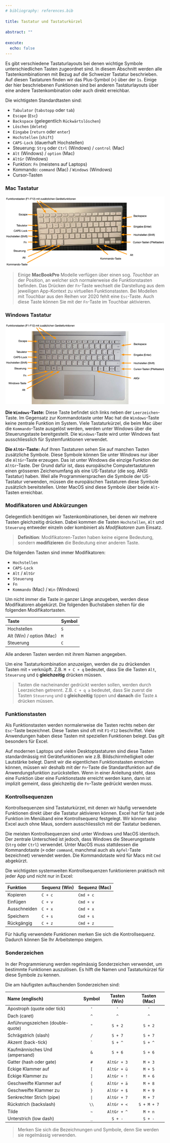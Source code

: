 ```yaml
---
# bibliography: references.bib

title: Tastatur und Tastaturkürzel

abstract: ""

execute: 
  echo: false
---
```


Es gibt verschiedene Tastaturlayouts bei denen wichtige Symbole unterschiedlichen Tasten zugeordnet sind. In diesem Abschnitt werden alle Tastenkombinationen mit Bezug auf die Schweizer Tastatur beschrieben. Auf diesen Tastaturen finden wir das Plus-Symbol (``+``) über der ``1s``. Einige der hier beschriebenen Funktionen sind bei anderen Tastaturlayouts über eine andere Tastenkombination oder auch direkt erreichbar.

Die wichtigsten Standardtasten sind:

- ``Tabulator`` (``tabstopp`` oder ``tab``)
- ``Escape`` (``Esc``)
- ``Backspace`` (gelegentlich ``Rückwärtslöschen``)
- ``Löschen`` (``delete``)
- ``Eingabe`` (``return`` oder ``enter``)
- ``Hochstellen`` (``shift``)
- ``CAPS-Lock`` (dauerhaft Hochstellen)
- Steuerung: ``Strg`` oder ``Ctrl`` (Windows) / ``control`` (Mac)
- ``Alt`` (Windows) / ``option`` (Mac) 
- ``AltGr`` (Windows)
- Funktion: ``Fn`` (meistens auf Laptops)
- Kommando: ``command`` (Mac) / ``Windows`` (Windows)
- Cursor-Tasten

### Mac Tastatur

![Mac-Tastatur beschriftet](figures/mac_tastatur_beschriftet.png)

> Einige **MacBookPro** Modelle verfügen über einen sog. *Touchbar* an der Position, an welcher sich normalerweise die Funktionstasten befinden. Das Drücken der ``Fn``-Taste wechselt die Darstellung aus dem jeweiligen App-Kontext zu virtuellen Funktionstasten. Bei Modellen mit Touchbar aus den Reihen vor 2020 fehlt eine ``Esc``-Taste. Auch diese Taste können Sie mit der ``Fn``-Taste im Touchbar aktivieren.

### Windows Tastatur

![Windows-Tastatur beschriftet](figures/windows_tastatur_beschriftet.png)

**Die ``Windows``-Taste:** Diese Taste befindet sich links neben der ``Leerzeichen``-Taste. Im Gegensatz zur Kommandotaste unter Mac hat die ``Windows``-Taste keine zentrale Funktion im System. Viele Tastaturkürzel, die beim Mac über die ``Kommando``-Taste ausgelöst werden, werden unter Windows über die Steuerungstaste bereitgestellt. Die ``Windows``-Taste wird unter Windows fast ausschliesslich für Systemfunktionen verwendet.

**Die ``AltGr``-Taste:** Auf Ihren Tastaturen sehen Sie auf manchen Tasten zusätzliche Symbole. Diese Symbole können Sie unter Windows nur über die ``AltGr``-Taste erzeugen. Das ist unter Windows die einzige Funktion der ``AltGr``-Taste.
Der Grund dafür ist, dass europäische Computertastaturen einen grösseren Zeichenumfang als eine US-Tastatur (die sog. ANSI Tastatur) haben. Weil alle Programmiersprachen die Symbole der US-Tastatur verwenden, müssen die europäischen Tastaturen diese
Symbole zusätzlich bereitstellen. Unter MacOS sind diese Symbole über beide ``Alt``-Tasten erreichbar.

### Modifikatoren und Abkürzungen

Gelegentlich benötigen wir Tastenkombinationen, bei denen wir mehrere Tasten gleichzeitig drücken. Dabei kommen die Tasten ``Hochstellen``, ``Alt`` und ``Steuerung`` entweder einzeln oder kombiniert als *Modifikatoren* zum Einsatz.

> **Definition**: Modifikatoren-Tasten haben keine eigene Bedeutung, sondern **modifizieren** die Bedeutung einer anderen Taste.

Die folgenden Tasten sind immer Modifikatoren:

 - `Hochstellen`
 - `CAPS-Lock`
 - `Alt` / `AltGr`
 - `Steuerung`
 - `Fn`
 - `Kommando` (Mac) / `Win` (Windows)

Um nicht immer die Taste in ganzer Länge anzugeben, werden diese Modifikatoren abgekürzt. Die folgenden Buchstaben stehen für die folgenden Modifikatortasten.

| Taste | Symbol | 
| :--- | :--- | 
| Hochstellen | `S` | 
| Alt (Win) / option (Mac) | `M` |
| Steuerung | `C` |

Alle anderen Tasten werden mit ihrem Namen angegeben.

Um eine Tastaturkombination anzuzeigen, werden die zu drückenden Tasten mit ``+`` verknüpft. Z.B. ``M + C + q`` bedeutet, dass Sie die Tasten ``Alt``, ``Steuerung`` und ``Q`` **gleichzeitig** drücken müssen.

> Tasten die nacheinander gedrückt werden sollen, werden durch Leerzeichen getrennt. Z.B. ``C + q a`` bedeutet, dass Sie zuerst die Tasten ``Steuerung`` und ``Q`` **gleichzeitig** tippen und **danach** die
Taste ``A`` drücken müssen.

### Funktionstasten

Als Funktionstasten werden normalerweise die Tasten rechts neben der ``Esc``-Taste bezeichnet. Diese Tasten sind oft mit ``F1``-``F12`` beschriftet. Viele Anwendungen haben diese Tasten mit speziellen Funktionen belegt. Das gilt besonders für Excel.

Auf modernen Laptops und vielen Desktoptastaturen sind diese Tasten standardmässig mit Gerätefunktionen wie z.B. Bildschirmhelligkeit oder Lautstärke belegt. Damit wir die eigentlichen Funktionstasten erreichen können, müssen wir deshalb mit der ``Fn``-Taste die Standardfunktion auf die Anwendungsfunktion zurückstellen. Wenn in einer Anleitung steht, dass eine Funktion über eine Funktionstaste erreicht werden kann, dann ist implizit gemeint, dass gleichzeitig die ``Fn``-Taste gedrückt werden muss.


### Kontrollsequenzen

Kontrollsequenzen sind Tastaturkürzel, mit denen wir häufig verwendete Funktionen direkt über die Tastatur aktivieren können. Excel hat für fast jede Funktion im Menüband eine Kontrollsequenz festgelegt. Wir können also Excel auch ohne Maus, sondern ausschliesslich mit der Tastatur bedienen.

Die meisten Kontrollsequenzen sind unter Windows und MacOS identisch. Der zentrale Unterschied ist jedoch, dass Windows die Steuerungstaste (``Strg`` oder ``Ctrl``) verwendet. Unter MacOS muss stattdessen die Kommandotaste (``⌘``    oder ``command``, manchmal auch als ``Apfel``-Taste bezeichnet) verwendet werden. Die Kommandotaste wird für Macs mit ``Cmd`` abgekürzt.

Die wichtigsten systemweiten Kontrollsequenzen funktionieren praktisch mit jeder App und nicht nur in Excel:

| Funktion | Sequenz (Win) | Sequenz (Mac) |
| :--- | :--- | :--- |
| Kopieren | `C + c` | `Cmd + c` | 
| Einfügen | `C + v` | `Cmd + v` | 
| Ausschneiden | `C + x` | `Cmd + x` | 
| Speichern | `C + s` | `Cmd + s` | 
| Rückgängig | `C + z` | `Cmd + z` | 

Für häufig verwendete Funktionen merken Sie sich die Kontrollsequenz. Dadurch können Sie Ihr Arbeitstempo steigern.

### Sonderzeichen

In der Programmierung werden regelmässig Sonderzeichen verwendet, um bestimmte Funktionen auszulösen. Es hilft die Namen und Tastaturkürzel für diese Symbole zu kennen.

Die am häufigsten auftauchenden Sonderzeichen sind:


| Name (englisch) | Symbol | Tasten (Win) | Tasten (Mac) |
| :--- | :---: | :---: | :---: | 
| Apostroph (quote oder tick) | ``'`` |`'`| `'` | 
| Dach (caret) | `^` | `^` | `^` | 
| Anführungszeichen (double-quote) | ``"`` | ``S + 2`` |  ``S + 2`` | 
| Schrägstrich (slash) |  ``/`` | ``S + 7`` | ``S + 7`` | 
| Akzent (back-tick) | `` ` `` | ``S + ^`` | ``S + ^`` | 
| Kaufmännisches Und (ampersand) | ``&`` | ``S + 6`` |  ``S + 6`` |
| Gatter (hash oder gate) | ``#`` | ``AltGr + 3`` | ``M + 3`` | 
| Eckige Klammer auf | ``[`` | ``AltGr + ü`` | ``M + 5`` | 
| Eckige Klammer zu | ``]`` | ``AltGr + !`` | ``M + 6`` | 
| Geschweifte Klammer auf | ``{`` | ``AltGr + ä`` | ``M + 8`` | 
| Geschweifte Klammer zu | ``}`` | ``AltGr + $`` | ``M + 9`` |
| Senkrechter Strich (pipe) | ``\|`` | ``AltGr + 7`` | ``M + 7`` | 
| Rückstrich (backslash) | ``\\`` | ``AltGr + <`` | ``S + M + 7`` | 
| Tilde | ``~`` | ``AltGr + ^`` | ``M + n`` |
| Unterstrich (low dash) | ``_`` | ``S + -`` | ``S + -`` | 


> Merken Sie sich die Bezeichnungen und Symbole, denn Sie werden sie regelmässig verwenden.

